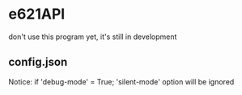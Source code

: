 # e621API
don't use this program yet, it's still in development

config.json
---
Notice: if 'debug-mode' = True; 'silent-mode' option will be ignored
